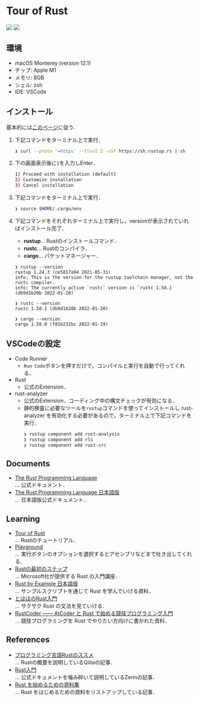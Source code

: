 # Tour of Rust

<p align="left">
    <!-- Rust icon -->
    <img src="https://img.shields.io/badge/-Rust-important?logo=Rust" />
    <!-- code size -->
    <img src="https://img.shields.io/github/languages/code-size/kei-academic/Tour-of-Rust" />
</p>

## 環境
- macOS Monterey (version 12.1)
- チップ: Apple M1
- メモリ: 8GB
- シェル: zsh
- IDE: VSCode

## インストール
基本的には[このページ](https://www.rust-lang.org/ja/tools/install)に従う．
1. 下記コマンドをターミナル上で実行．

    ```sh
    ❯ curl --proto '=https' --tlsv1.2 -sSf https://sh.rustup.rs | sh
    ```

2. 下の画面表示後に`1`を入力しEnter．

    ```sh
    1) Proceed with installation (default)
    2) Customize installation
    3) Cancel installation
    ```

3. 下記コマンドをターミナル上で実行．

    ```sh
    ❯ source $HOME/.cargo/env
    ```

4. 下記コマンドをそれぞれターミナル上で実行し，versionが表示されていればインストール完了．
    - __rustup__... Rustのインストールコマンド．
    - __rustc__... Rustのコンパイラ．
    - __cargo__... パケットマネージャー．

    ```
    ❯ rustup --version
    rustup 1.24.3 (ce5817a94 2021-05-31)
    info: This is the version for the rustup toolchain manager, not the rustc compiler.
    info: The currently active `rustc` version is `rustc 1.58.1 (db9d1b20b 2022-01-20)`

    ❯ rustc --version
    rustc 1.58.1 (db9d1b20b 2022-01-20)

    ❯ cargo --version
    cargo 1.58.0 (f01b232bc 2022-01-19)
    ```

## VSCodeの設定
- Code Runner
    - `Run Code`ボタンを押すだけで，コンパイルと実行を自動で行ってくれる．
- Rust
    - 公式のExtension．
- rust-analyzer
    - 公式のExtension．コーディング中の構文チェックが有効になる．
    - 静的検査に必要なツールを`rustup`コマンドを使ってインストールし rust-analyzer を有効化する必要があるので，ターミナル上で下記コマンドを実行．
        ```sh
        ❯ rustup component add rust-analysis
        ❯ rustup component add rls
        ❯ rustup component add rust-src
        ```

## Documents
- [The Rust Programming Language](https://doc.rust-lang.org/book/)<br>... 公式ドキュメント．
- [The Rust Programming Language 日本語版](https://doc.rust-jp.rs/book-ja/index.html)<br>... 日本語版公式ドキュメント．

## Learning
- [Tour of Rust](https://tourofrust.com/00_ja.html)<br>... Rustのチュートリアル．
- [Playground](https://play.rust-lang.org/)<br>... 実行ボタンのオプションを選択するとアセンブリなどまで吐き出してくれる．
- [Rustの最初のステップ](https://docs.microsoft.com/ja-JP/learn/paths/rust-first-steps/)<br>... Microsoft社が提供する Rust の入門講座．
- [Rust by Example 日本語版](https://doc.rust-jp.rs/rust-by-example-ja/)<br>... サンプルスクリプトを通じて Rust を学んでいける資料．
- [とほほのRust入門](https://www.tohoho-web.com/ex/rust.html)<br>... サクサク Rust の文法を見ていける．
- [RustCoder ―― AtCoder と Rust で始める競技プログラミング入門](https://zenn.dev/toga/books/rust-atcoder)<br>... 競技プログラミングを Rust でやりたい方向けに書かれた資料．

## References
- [プログラミング言語Rustのススメ](https://qiita.com/elipmoc101/items/3c8b6d8332a9019e578c)<br>... Rustの概要を説明しているQiitaの記事．
- [Rust入門](https://zenn.dev/mebiusbox/books/22d4c1ed9b0003/viewer)<br>... 公式ドキュメントを噛み砕いて説明しているZennの記事．
- [Rust を始めるための資料集](https://blog-dry.com/entry/2021/01/23/141936)<br>... Rust をはじめるための資料をリストアップしている記事．
